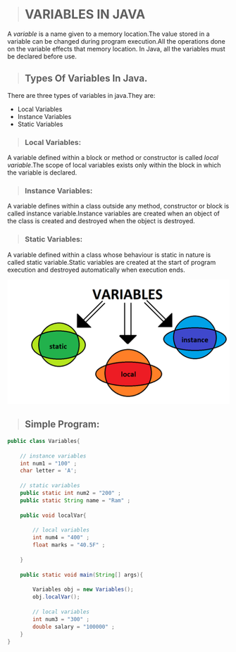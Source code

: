 > # VARIABLES IN JAVA
A *variable* is a name given to a memory location.The value stored in a variable can be changed during program execution.All the operations done on the variable effects that memory location.
In Java, all the variables must be declared before use.


> ## Types Of Variables In Java.


There are three types of variables in java.They are:

* Local Variables 
* Instance Variables
* Static Variables



> ### Local Variables:  
A variable defined within a block or method or constructor is called *local variable*.The scope of local variables exists only within the block in which the variable is declared.



> ### Instance Variables:
A variable defines within a class outside any method, constructor or block is called instance variable.Instance variables are created when an object of the class is created and destroyed when the object is destroyed.



> ### Static Variables:
A variable defined within a class whose behaviour is static in nature is called static variable.Static variables are created at the start of program execution and destroyed automatically when execution ends.

![Types Of Variables In Java](variables.png)


> ## Simple Program:
```java
public class Variables{
    
    // instance variables
    int num1 = "100" ;
    char letter = 'A';

    // static variables
    public static int num2 = "200" ;
    public static String name = "Ram" ;

    public void localVar{

        // local variables
        int num4 = "400" ;
        float marks = "40.5F" ;

    }

    public static void main(String[] args){

        Variables obj = new Variables();
        obj.localVar();
        
        // local variables
        int num3 = "300" ;
        double salary = "100000" ;
    }
}
```